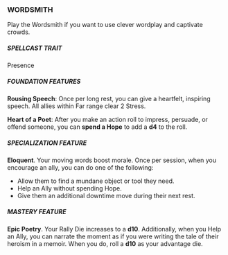 ### WORDSMITH
Play the Wordsmith if you want to use clever wordplay and captivate crowds.

##### SPELLCAST TRAIT
Presence

##### FOUNDATION FEATURES
**Rousing Speech**: Once per long rest, you can give a heartfelt, inspiring speech. All allies within Far range clear 2 Stress.

**Heart of a Poet**: After you make an action roll to impress, persuade, or offend someone, you can **spend a Hope** to add a **d4** to the roll.

##### SPECIALIZATION FEATURE
**Eloquent**. Your moving words boost morale. Once per session, when you encourage an ally, you can do one of the following:
- Allow them to find a mundane object or tool they need. 
- Help an Ally without spending Hope.
- Give them an additional downtime move during their next rest.

##### MASTERY FEATURE
**Epic Poetry**. Your Rally Die increases to a **d10**. Additionally, when you Help an Ally, you can narrate the moment as if you were writing the tale of their heroism in a memoir. When you do, roll a **d10** as your advantage die.
